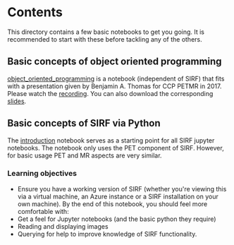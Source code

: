 # Contents
This directory contains a few basic notebooks to get you going. It is recommended to start with these
before tackling any of the others.

## Basic concepts of object oriented programming
[object\_oriented\_programming](object_oriented_programming.ipynb) is a notebook (independent of SIRF) that
fits with a presentation given by Benjamin A. Thomas for CCP PETMR in 2017.
Please watch the [recording](http://www.ccpsynerbi.ac.uk/sites/www.ccppetmr.ac.uk/files/Introduction_to_OOP_20170728.mp4). You can also 
download the corresponding [slides](http://www.ccpsynerbi.ac.uk/sites/www.ccppetmr.ac.uk/files/20170728_OOP_slides.pdf).

## Basic concepts of SIRF via Python
The [introduction](introduction.ipynb) notebook serves as a starting point for all SIRF jupyter notebooks. 
The notebook only uses the PET component of SIRF. However, for basic usage PET and MR aspects are very similar.

### Learning objectives

- Ensure you have a working version of SIRF (whether you're viewing this via a virtual machine, an Azure instance or a SIRF installation on your own machine).
By the end of this notebook, you should feel more comfortable with:
- Get a feel for Jupyter notebooks (and the basic python they require)
- Reading and displaying images
- Querying for help to improve knowledge of SIRF functionality.